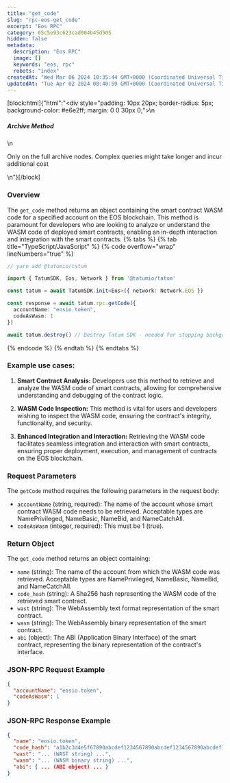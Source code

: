 ```yaml
---
title: "get_code"
slug: "rpc-eos-get_code"
excerpt: "Eos RPC"
category: 65c5e93c623cad004b45d505
hidden: false
metadata: 
  description: "Eos RPC"
  image: []
  keywords: "eos, rpc"
  robots: "index"
createdAt: "Wed Mar 06 2024 10:35:44 GMT+0000 (Coordinated Universal Time)"
updatedAt: "Tue Apr 02 2024 08:40:59 GMT+0000 (Coordinated Universal Time)"
---
```

[block:html]{"html":"<div style=\"padding: 10px 20px; border-radius: 5px; background-color: #e6e2ff; margin: 0 0 30px 0;\">\n  <h5>Archive Method</h5>\n  <p>Only on the full archive nodes. Complex queries might take longer and incur additional cost</p>\n</div>"}[/block]

### Overview

The `get_code` method returns an object containing the smart contract WASM code for a specified account on the EOS blockchain. This method is paramount for developers who are looking to analyze or understand the WASM code of deployed smart contracts, enabling an in-depth interaction and integration with the smart contracts.
{% tabs %}
{% tab title="TypeScript/JavaScript" %}
{% code overflow="wrap" lineNumbers="true" %}
```typescript
// yarn add @tatumio/tatum

import { TatumSDK, Eos, Network } from '@tatumio/tatum'

const tatum = await TatumSDK.init<Eos>({ network: Network.EOS })

const response = await tatum.rpc.getCode({
  accountName: "eosio.token",
  codeAsWasm: 1
})

await tatum.destroy() // Destroy Tatum SDK - needed for stopping background jobs
```
{% endcode %}
{% endtab %}
{% endtabs %}

### Example use cases:

1. **Smart Contract Analysis:**
   Developers use this method to retrieve and analyze the WASM code of smart contracts, allowing for comprehensive understanding and debugging of the contract logic.

2. **WASM Code Inspection:**
   This method is vital for users and developers wishing to inspect the WASM code, ensuring the contract's integrity, functionality, and security.

3. **Enhanced Integration and Interaction:**
   Retrieving the WASM code facilitates seamless integration and interaction with smart contracts, ensuring proper deployment, execution, and management of contracts on the EOS blockchain.

### Request Parameters

The `getCode` method requires the following parameters in the request body:

* `accountName` (string, required): The name of the account whose smart contract WASM code needs to be retrieved. Acceptable types are NamePrivileged, NameBasic, NameBid, and NameCatchAll.
* `codeAsWasm` (integer, required): This must be 1 (true).

### Return Object 

The `get_code` method returns an object containing:

* `name` (string): The name of the account from which the WASM code was retrieved. Acceptable types are NamePrivileged, NameBasic, NameBid, and NameCatchAll.
* `code_hash` (string): A Sha256 hash representing the WASM code of the retrieved smart contract.
* `wast` (string): The WebAssembly text format representation of the smart contract.
* `wasm` (string): The WebAssembly binary representation of the smart contract.
* `abi` (object): The ABI (Application Binary Interface) of the smart contract, representing the binary representation of the contract's interface.

### JSON-RPC Request Example

```json
{
  "accountName": "eosio.token",
  "codeAsWasm": 1
}
```
### JSON-RPC Response Example

```json
{
  "name": "eosio.token",
  "code_hash": "a1b2c3d4e5f67890abcdef1234567890abcdef1234567890abcdef1234567890ab",
  "wast": "... (WAST string) ...",
  "wasm": "... (WASM binary string) ...",
  "abi": { ... (ABI object) ... }
}

```